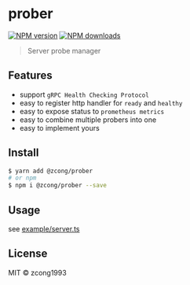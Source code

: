 # prober

[![NPM version](https://img.shields.io/npm/v/@zcong/prober.svg?style=flat)](https://npmjs.com/package/@zcong/prober)
[![NPM downloads](https://img.shields.io/npm/dm/@zcong/prober.svg?style=flat)](https://npmjs.com/package/@zcong/prober)

<!-- [![codecov](https://codecov.io/gh/zcong1993/prober/branch/master/graph/badge.svg)](https://codecov.io/gh/zcong1993/prober) -->

> Server probe manager

## Features

- support `gRPC Health Checking Protocol`
- easy to register http handler for `ready` and `healthy`
- easy to expose status to `prometheus metrics`
- easy to combine multiple probers into one
- easy to implement yours

## Install

```bash
$ yarn add @zcong/prober
# or npm
$ npm i @zcong/prober --save
```

## Usage

see [example/server.ts](./example/server.ts)

## License

MIT &copy; zcong1993

